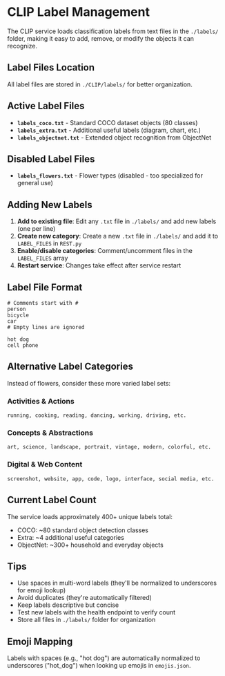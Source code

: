 # CLIP Label Management

The CLIP service loads classification labels from text files in the `./labels/` folder, making it easy to add, remove, or modify the objects it can recognize.

## Label Files Location

All label files are stored in `./CLIP/labels/` for better organization.

## Active Label Files

- **`labels_coco.txt`** - Standard COCO dataset objects (80 classes)
- **`labels_extra.txt`** - Additional useful labels (diagram, chart, etc.)
- **`labels_objectnet.txt`** - Extended object recognition from ObjectNet

## Disabled Label Files

- **`labels_flowers.txt`** - Flower types (disabled - too specialized for general use)

## Adding New Labels

1. **Add to existing file**: Edit any `.txt` file in `./labels/` and add new labels (one per line)
2. **Create new category**: Create a new `.txt` file in `./labels/` and add it to `LABEL_FILES` in `REST.py`
3. **Enable/disable categories**: Comment/uncomment files in the `LABEL_FILES` array
4. **Restart service**: Changes take effect after service restart

## Label File Format

```
# Comments start with #
person
bicycle
car
# Empty lines are ignored

hot dog
cell phone
```

## Alternative Label Categories

Instead of flowers, consider these more varied label sets:

### Activities & Actions
`running, cooking, reading, dancing, working, driving, etc.`

### Concepts & Abstractions  
`art, science, landscape, portrait, vintage, modern, colorful, etc.`

### Digital & Web Content
`screenshot, website, app, code, logo, interface, social media, etc.`

## Current Label Count

The service loads approximately 400+ unique labels total:
- COCO: ~80 standard object detection classes
- Extra: ~4 additional useful categories  
- ObjectNet: ~300+ household and everyday objects

## Tips

- Use spaces in multi-word labels (they'll be normalized to underscores for emoji lookup)
- Avoid duplicates (they're automatically filtered)
- Keep labels descriptive but concise
- Test new labels with the health endpoint to verify count
- Store all files in `./labels/` folder for organization

## Emoji Mapping

Labels with spaces (e.g., "hot dog") are automatically normalized to underscores ("hot_dog") when looking up emojis in `emojis.json`.